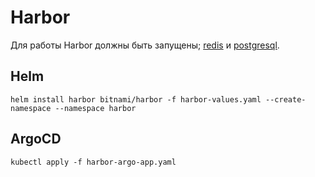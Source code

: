 # Harbor

Для работы Harbor должны быть запущены; [redis](../05-redis/) и [postgresql](../06-postgresql/).

## Helm

```shell
helm install harbor bitnami/harbor -f harbor-values.yaml --create-namespace --namespace harbor
```

## ArgoCD

```shell
kubectl apply -f harbor-argo-app.yaml
```
